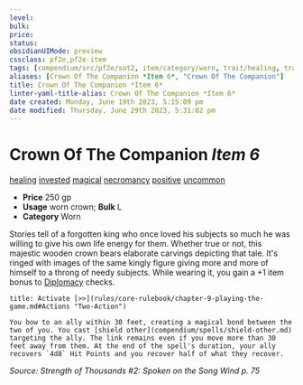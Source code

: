 ```yaml
---
level:
bulk:
price:
status:
obsidianUIMode: preview
cssclass: pf2e,pf2e-item
tags: [compendium/src/pf2e/sot2, item/category/worn, trait/healing, trait/invested, trait/magical, trait/necromancy, trait/positive, trait/uncommon]
aliases: [Crown Of The Companion *Item 6*, "Crown Of The Companion"]
title: Crown Of The Companion *Item 6*
linter-yaml-title-alias: Crown Of The Companion *Item 6*
date created: Monday, June 19th 2023, 5:15:09 pm
date modified: Thursday, June 29th 2023, 5:31:02 pm
---
```


# Crown Of The Companion *Item 6*

[healing](rules/traits/healing.md) [invested](rules/traits/invested.md) [magical](rules/traits/magical.md) [necromancy](rules/traits/necromancy.md) [positive](rules/traits/positive.md) [uncommon](rules/traits/uncommon.md)  

- **Price** 250 gp
- **Usage** worn crown; **Bulk** L
- **Category** Worn

Stories tell of a forgotten king who once loved his subjects so much he was willing to give his own life energy for them. Whether true or not, this majestic wooden crown bears elaborate carvings depicting that tale. It's ringed with images of the same kingly figure giving more and more of himself to a throng of needy subjects. While wearing it, you gain a +1 item bonus to [Diplomacy](compendium/skills.md#Diplomacy) checks.

```ad-embed-ability
title: Activate [>>](rules/core-rulebook/chapter-9-playing-the-game.md#Actions "Two-Action")

You bow to an ally within 30 feet, creating a magical bond between the two of you. You cast [shield other](compendium/spells/shield-other.md) targeting the ally. The link remains even if you move more than 30 feet away from them. At the end of the spell's duration, your ally recovers `4d8` Hit Points and you recover half of what they recover.
```

*Source: Strength of Thousands #2: Spoken on the Song Wind p. 75*
